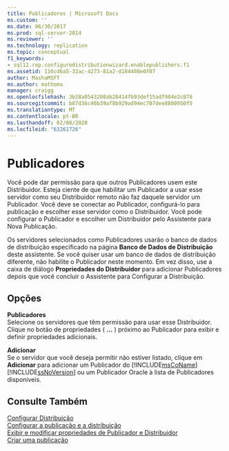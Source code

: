 ```yaml
---
title: Publicadores | Microsoft Docs
ms.custom: ''
ms.date: 06/30/2017
ms.prod: sql-server-2014
ms.reviewer: ''
ms.technology: replication
ms.topic: conceptual
f1_keywords:
- sql12.rep.configuredistributionwizard.enablepublishers.f1
ms.assetid: 116cd6a5-32ac-4273-81a2-d184408e0f07
author: MashaMSFT
ms.author: mathoma
manager: craigg
ms.openlocfilehash: 3b28a0543208ab28414fb93def15adf904e2c078
ms.sourcegitcommit: b87d36c46b39af8b929ad94ec707dee8800950f5
ms.translationtype: MT
ms.contentlocale: pt-BR
ms.lasthandoff: 02/08/2020
ms.locfileid: "63261726"
---
```

# <a name="publishers"></a>Publicadores
  Você pode dar permissão para que outros Publicadores usem este Distribuidor. Esteja ciente de que habilitar um Publicador a usar esse servidor como seu Distribuidor remoto não faz daquele servidor um Publicador. Você deve se conectar ao Publicador, configurá-lo para publicação e escolher esse servidor como o Distribuidor. Você pode configurar o Publicador e escolher um Distribuidor pelo Assistente para Nova Publicação.  
  
 Os servidores selecionados como Publicadores usarão o banco de dados de distribuição especificado na página **Banco de Dados de Distribuição** deste assistente. Se você quiser usar um banco de dados de distribuição diferente, não habilite o Publicador neste momento. Em vez disso, use a caixa de diálogo **Propriedades do Distribuidor** para adicionar Publicadores depois que você concluir o Assistente para Configurar a Distribuição.  
  
## <a name="options"></a>Opções  
 **Publicadores**  
 Selecione os servidores que têm permissão para usar esse Distribuidor. Clique no botão de propriedades ( **...** ) próximo ao Publicador para exibir e definir propriedades adicionais.  
  
 **Adicionar**  
 Se o servidor que você deseja permitir não estiver listado, clique em **Adicionar** para adicionar um Publicador do [!INCLUDE[msCoName](../../includes/msconame-md.md)] [!INCLUDE[ssNoVersion](../../includes/ssnoversion-md.md)] ou um Publicador Oracle à lista de Publicadores disponíveis.  
  
## <a name="see-also"></a>Consulte Também  
 [Configurar Distribuição](configure-distribution.md)   
 [Configurar a publicação e a distribuição](configure-publishing-and-distribution.md)   
 [Exibir e modificar propriedades de Publicador e Distribuidor](view-and-modify-distributor-and-publisher-properties.md)   
 [Criar uma publicação](publish/create-a-publication.md)  
  
  
